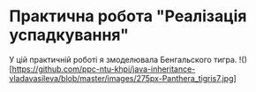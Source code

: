 # Практична робота "Реалізація успадкування"

У цій практичній роботі я змоделювала Бенгальского тигра. 
!()[https://github.com/ppc-ntu-khpi/java-inheritance-vladavasileva/blob/master/images/275px-Panthera_tigris7.jpg]

